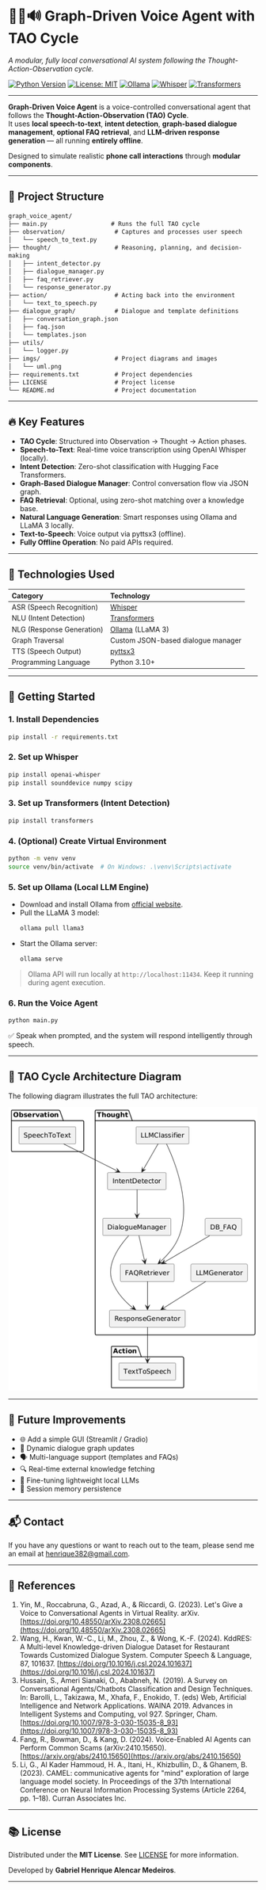 # 🎤🧠🔊 Graph-Driven Voice Agent with TAO Cycle

_A modular, fully local conversational AI system following the Thought-Action-Observation cycle._

[![Python Version](https://img.shields.io/badge/python-3.10+-blue.svg)](https://www.python.org/downloads/)
[![License: MIT](https://img.shields.io/badge/License-MIT-yellow.svg)](LICENSE)
[![Ollama](https://img.shields.io/badge/LLM-Ollama-green)](https://ollama.com/)
[![Whisper](https://img.shields.io/badge/ASR-Whisper-lightgrey)](https://github.com/openai/whisper)
[![Transformers](https://img.shields.io/badge/NLU-Transformers-blue)](https://huggingface.co/)

---

**Graph-Driven Voice Agent** is a voice-controlled conversational agent that follows the **Thought-Action-Observation (TAO) Cycle**.  
It uses **local speech-to-text**, **intent detection**, **graph-based dialogue management**, **optional FAQ retrieval**, and **LLM-driven response generation** — all running **entirely offline**.

Designed to simulate realistic **phone call interactions** through **modular components**.

---

## 📂 Project Structure

```
graph_voice_agent/
├── main.py                  # Runs the full TAO cycle
├── observation/              # Captures and processes user speech
│   └── speech_to_text.py
├── thought/                  # Reasoning, planning, and decision-making
│   ├── intent_detector.py
│   ├── dialogue_manager.py
│   ├── faq_retriever.py
│   └── response_generator.py
├── action/                   # Acting back into the environment
│   └── text_to_speech.py
├── dialogue_graph/           # Dialogue and template definitions
│   ├── conversation_graph.json
│   ├── faq.json
│   └── templates.json
├── utils/
│   └── logger.py
├── imgs/                     # Project diagrams and images
│   └── uml.png
├── requirements.txt          # Project dependencies
├── LICENSE                   # Project license
└── README.md                 # Project documentation
```

---

## 🔥 Key Features

- **TAO Cycle**: Structured into Observation → Thought → Action phases.
- **Speech-to-Text**: Real-time voice transcription using OpenAI Whisper (locally).
- **Intent Detection**: Zero-shot classification with Hugging Face Transformers.
- **Graph-Based Dialogue Manager**: Control conversation flow via JSON graph.
- **FAQ Retrieval**: Optional, using zero-shot matching over a knowledge base.
- **Natural Language Generation**: Smart responses using Ollama and LLaMA 3 locally.
- **Text-to-Speech**: Voice output via pyttsx3 (offline).
- **Fully Offline Operation**: No paid APIs required.

---

## 🧩 Technologies Used

| Category | Technology |
|:---------|:------------|
| ASR (Speech Recognition) | [Whisper](https://github.com/openai/whisper) |
| NLU (Intent Detection) | [Transformers](https://huggingface.co/) |
| NLG (Response Generation) | [Ollama](https://ollama.com/) (LLaMA 3) |
| Graph Traversal | Custom JSON-based dialogue manager |
| TTS (Speech Output) | [pyttsx3](https://pyttsx3.readthedocs.io/en/latest/) |
| Programming Language | Python 3.10+ |

---

## 🚀 Getting Started

### 1. Install Dependencies

```bash
pip install -r requirements.txt
```

### 2. Set up Whisper

```bash
pip install openai-whisper
pip install sounddevice numpy scipy
```

### 3. Set up Transformers (Intent Detection)

```bash
pip install transformers
```

### 4. (Optional) Create Virtual Environment

```bash
python -m venv venv
source venv/bin/activate  # On Windows: .\venv\Scripts\activate
```

### 5. Set up Ollama (Local LLM Engine)

- Download and install Ollama from [official website](https://ollama.com/).
- Pull the LLaMA 3 model:
    ```bash
    ollama pull llama3
    ```
- Start the Ollama server:
    ```bash
    ollama serve
    ```

> Ollama API will run locally at `http://localhost:11434`. Keep it running during agent execution.

### 6. Run the Voice Agent

```bash
python main.py
```

✅ Speak when prompted, and the system will respond intelligently through speech.

---

## 🧠 TAO Cycle Architecture Diagram

The following diagram illustrates the full TAO architecture:

![TAO Cycle Diagram](imgs/uml.png)

---

## 🌟 Future Improvements

- 🌐 Add a simple GUI (Streamlit / Gradio)
- 🧠 Dynamic dialogue graph updates
- 🗣️ Multi-language support (templates and FAQs)
- 🔍 Real-time external knowledge fetching
- 🧠 Fine-tuning lightweight local LLMs
- 💾 Session memory persistence

---

## 📬 Contact

If you have any questions or want to reach out to the team, please send me an email at [henrique382@gmail.com](henrique382@gmail.com).

---
## 📖 References

   1. Yin, M., Roccabruna, G., Azad, A., & Riccardi, G. (2023). Let's Give a Voice to Conversational Agents in Virtual Reality. arXiv. [https://doi.org/10.48550/arXiv.2308.02665](https://doi.org/10.48550/arXiv.2308.02665)
   2. Wang, H., Kwan, W.-C., Li, M., Zhou, Z., & Wong, K.-F. (2024). KddRES: A Multi-level Knowledge-driven Dialogue Dataset for Restaurant Towards Customized Dialogue System. Computer Speech & Language, 87, 101637. [https://doi.org/10.1016/j.csl.2024.101637](https://doi.org/10.1016/j.csl.2024.101637)
   3. Hussain, S., Ameri Sianaki, O., Ababneh, N. (2019). A Survey on Conversational Agents/Chatbots Classification and Design Techniques. In: Barolli, L., Takizawa, M., Xhafa, F., Enokido, T. (eds) Web, Artificial Intelligence and Network Applications. WAINA 2019. Advances in Intelligent Systems and Computing, vol 927. Springer, Cham. [https://doi.org/10.1007/978-3-030-15035-8_93](https://doi.org/10.1007/978-3-030-15035-8_93)
   4. Fang, R., Bowman, D., & Kang, D. (2024). Voice-Enabled AI Agents can Perform Common Scams (arXiv:2410.15650). [https://arxiv.org/abs/2410.15650](https://arxiv.org/abs/2410.15650)
   5. Li, G., Al Kader Hammoud, H. A., Itani, H., Khizbullin, D., & Ghanem, B. (2023). CAMEL: communicative agents for "mind" exploration of large language model society. In Proceedings of the 37th International Conference on Neural Information Processing Systems (Article 2264, pp. 1–18). Curran Associates Inc.

---

## 📚 License

Distributed under the **MIT License**. See [LICENSE](LICENSE) for more information.

Developed by **Gabriel Henrique Alencar Medeiros**.

---
